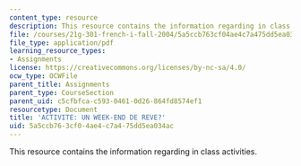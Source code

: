 ```yaml
---
content_type: resource
description: This resource contains the information regarding in class activities.
file: /courses/21g-301-french-i-fall-2004/5a5ccb763cf04ae4c7a475dd5ea034ac_MIT21G_301F04_ch3_ex2.pdf
file_type: application/pdf
learning_resource_types:
- Assignments
license: https://creativecommons.org/licenses/by-nc-sa/4.0/
ocw_type: OCWFile
parent_title: Assignments
parent_type: CourseSection
parent_uid: c5cfbfca-c593-0461-0d26-864fd8574ef1
resourcetype: Document
title: 'ACTIVITE: UN WEEK-END DE REVE?'
uid: 5a5ccb76-3cf0-4ae4-c7a4-75dd5ea034ac
---
```

This resource contains the information regarding in class activities.